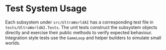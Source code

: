 # Test System Usage

Each subsystem under `src/UltraWorldAI` has a corresponding test file in `tests/UltraWorldAI.Tests`.
The unit tests construct the subsystem objects directly and exercise their public methods to
verify expected behaviour. Integration style tests use the `GameLoop` and helper builders to
simulate small worlds.
